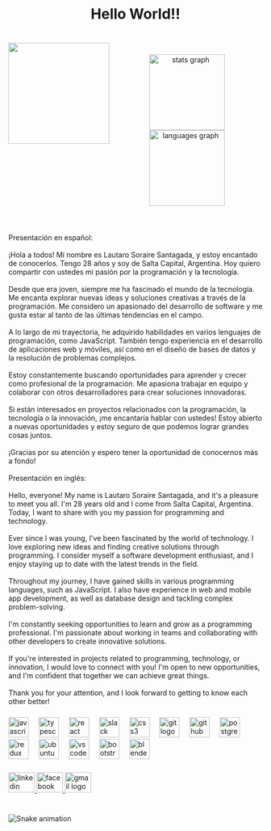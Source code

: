 <h1 align="center">Hello World!!</h1>

###

<br clear="both">

<img align="left" height="200" src="https://media.licdn.com/dms/image/D4D03AQFJ6kfkAaYnXA/profile-displayphoto-shrink_800_800/0/1686078249897?e=1694649600&v=beta&t=5kVelr0KRhum71sMh2HHs7pJHNrOOOQJmRDVqPxw3A4"  />

###

<div align="center">
  <img src="https://github-readme-stats.vercel.app/api?username=Sorsant&hide_title=false&hide_rank=false&show_icons=true&include_all_commits=true&count_private=true&disable_animations=false&theme=dracula&locale=en&hide_border=false&order=1" height="150" alt="stats graph"  />
  <img src="https://github-readme-stats.vercel.app/api/top-langs?username=Sorsant&locale=en&hide_title=false&layout=compact&card_width=320&langs_count=5&theme=dracula&hide_border=false&order=2" height="150" alt="languages graph"  />
</div>

###

<br clear="both">

<p align="left">Presentación en español:<br><br>¡Hola a todos! Mi nombre es Lautaro Soraire Santagada, y estoy encantado de conocerlos. Tengo 28 años y soy de Salta Capital, Argentina. Hoy quiero compartir con ustedes mi pasión por la programación y la tecnología.<br><br>Desde que era joven, siempre me ha fascinado el mundo de la tecnología. Me encanta explorar nuevas ideas y soluciones creativas a través de la programación. Me considero un apasionado del desarrollo de software y me gusta estar al tanto de las últimas tendencias en el campo.<br><br>A lo largo de mi trayectoria, he adquirido habilidades en varios lenguajes de programación, como JavaScript. También tengo experiencia en el desarrollo de aplicaciones web y móviles, así como en el diseño de bases de datos y la resolución de problemas complejos.<br><br>Estoy constantemente buscando oportunidades para aprender y crecer como profesional de la programación. Me apasiona trabajar en equipo y colaborar con otros desarrolladores para crear soluciones innovadoras.<br><br>Si están interesados en proyectos relacionados con la programación, la tecnología o la innovación, ¡me encantaría hablar con ustedes! Estoy abierto a nuevas oportunidades y estoy seguro de que podemos lograr grandes cosas juntos.<br><br>¡Gracias por su atención y espero tener la oportunidad de conocernos más a fondo!<br><br>Presentación en inglés:<br><br>Hello, everyone! My name is Lautaro Soraire Santagada, and it's a pleasure to meet you all. I'm 28 years old and I come from Salta Capital, Argentina. Today, I want to share with you my passion for programming and technology.<br><br>Ever since I was young, I've been fascinated by the world of technology. I love exploring new ideas and finding creative solutions through programming. I consider myself a software development enthusiast, and I enjoy staying up to date with the latest trends in the field.<br><br>Throughout my journey, I have gained skills in various programming languages, such as JavaScript. I also have experience in web and mobile app development, as well as database design and tackling complex problem-solving.<br><br>I'm constantly seeking opportunities to learn and grow as a programming professional. I'm passionate about working in teams and collaborating with other developers to create innovative solutions.<br><br>If you're interested in projects related to programming, technology, or innovation, I would love to connect with you! I'm open to new opportunities, and I'm confident that together we can achieve great things.<br><br>Thank you for your attention, and I look forward to getting to know each other better!</p>

###

<div align="left">
  <img src="https://cdn.jsdelivr.net/gh/devicons/devicon/icons/javascript/javascript-original.svg" height="40" alt="javascript logo"  />
  <img width="12" />
  <img src="https://cdn.jsdelivr.net/gh/devicons/devicon/icons/typescript/typescript-original.svg" height="40" alt="typescript logo"  />
  <img width="12" />
  <img src="https://cdn.jsdelivr.net/gh/devicons/devicon/icons/react/react-original.svg" height="40" alt="react logo"  />
  <img width="12" />
  <img src="https://cdn.jsdelivr.net/gh/devicons/devicon/icons/slack/slack-original.svg" height="40" alt="slack logo"  />
  <img width="12" />
  <img src="https://cdn.jsdelivr.net/gh/devicons/devicon/icons/css3/css3-original.svg" height="40" alt="css3 logo"  />
  <img width="12" />
  <img src="https://cdn.jsdelivr.net/gh/devicons/devicon/icons/git/git-original.svg" height="40" alt="git logo"  />
  <img width="12" />
  <img src="https://cdn.jsdelivr.net/gh/devicons/devicon/icons/github/github-original.svg" height="40" alt="github logo"  />
  <img width="12" />
  <img src="https://cdn.jsdelivr.net/gh/devicons/devicon/icons/postgresql/postgresql-original.svg" height="40" alt="postgresql logo"  />
  <img width="12" />
  <img src="https://cdn.jsdelivr.net/gh/devicons/devicon/icons/redux/redux-original.svg" height="40" alt="redux logo"  />
  <img width="12" />
  <img src="https://cdn.jsdelivr.net/gh/devicons/devicon/icons/ubuntu/ubuntu-plain.svg" height="40" alt="ubuntu logo"  />
  <img width="12" />
  <img src="https://cdn.jsdelivr.net/gh/devicons/devicon/icons/vscode/vscode-original.svg" height="40" alt="vscode logo"  />
  <img width="12" />
  <img src="https://cdn.jsdelivr.net/gh/devicons/devicon/icons/bootstrap/bootstrap-original.svg" height="40" alt="bootstrap logo"  />
  <img width="12" />
  <img src="https://cdn.jsdelivr.net/gh/devicons/devicon/icons/blender/blender-original.svg" height="40" alt="blender logo"  />
</div>

###

<div align="left">
  <a href="https://www.linkedin.com/in/lautaro-soraire-santagada-3b1227169/" target="_blank">
    <img src="https://raw.githubusercontent.com/maurodesouza/profile-readme-generator/master/src/assets/icons/social/linkedin/default.svg" width="52" height="40" alt="linkedin logo"  />
  </a>
  <a href="https://www.facebook.com/lautaro.sorairesantagada/" target="_blank">
    <img src="https://raw.githubusercontent.com/maurodesouza/profile-readme-generator/master/src/assets/icons/social/facebook/default.svg" width="52" height="40" alt="facebook logo"  />
  </a>
  <a href="lautaa26@gmail.com" target="_blank">
    <img src="https://raw.githubusercontent.com/maurodesouza/profile-readme-generator/master/src/assets/icons/social/gmail/default.svg" width="52" height="40" alt="gmail logo"  />
  </a>
</div>

###

<br clear="both">

<img src="https://raw.githubusercontent.com/Sorsant/Sorsant/output/snake.svg" alt="Snake animation" />

###

